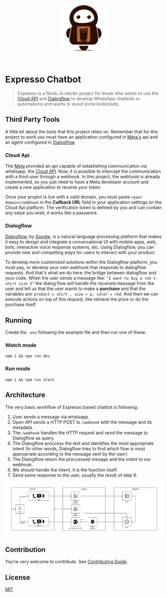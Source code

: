 <p align="center">
  <a href="https://vitejs.dev" target="_blank" rel="noopener noreferrer">
    <img width="150" src="./public/expresso.webp" alt="Expresso logo"/>
  </a>
</p>
<br/>

# Expresso Chatbot

>Expresso is a Node.Js starter project for those who wants to use the [Cloud API](https://developers.facebook.com/docs/whatsapp/) and [Dialogflow](https://cloud.google.com/dialogflow/docs/) to develop WhatsApp chatbots or automations and wants to avoid some boilerplate.

## Third Party Tools

A little bit about the tools that this project relies on. Remember that for this project to work you must have an application configured in [Meta's](https://developers.facebook.com/?no_redirect=1) api and an agent configured in [Dialogflow](https://cloud.google.com/dialogflow/es/docs).

### Cloud Api

The [Meta](https://developers.facebook.com/?no_redirect=1)  provided an api capable of establishing communication via whatsapp, the [Cloud API](https://developers.facebook.com/docs/whatsapp/cloud-api/). Now, it is possible to intercept the communication with a third user through a webhook. In this project, the webhook is already implemented, so you just need to have a Meta developer account and create a new application to receive your token.

Once your project is live with a valid domain, you must paste `<your domain>/webhook` in the **Callback URL** field in your application settings on the Cloud Api platform. The verification token is defined by you and can contain any value you wish, it works like a password.

### Dialogflow

[Dialogflow](https://cloud.google.com/dialogflow/docs/), by [Google](https://developers.google.com/),  is a natural language processing platform that makes it easy to design and integrate a conversational UI with mobile apps, web, bots, interactive voice response systems, etc. Using Dialogflow, you can provide new and compelling ways for users to interact with your product.

To develop more customized solutions within the Dialogflow platform, you must pay, or develop your own webhook that responds to dialogflow requests. And that's what we do here: the bridge between dialogflow and your code. When the user sends a message like: `"I want to buy a red t-shirt size S"` the dialog flow will handle the received message from the user and tell us that the user wants to make a **purchase** and that the variables are: `product = shirt , size = p, color = red`. And then we can execute actions on top of this request, like retrieve the price or do the purchase itself.

## Running

Create the `.env` following the example file and then run one of these:

### Watch mode
```
npm i && npm run dev
```

### Run mode
```
npm i && npm run start
```

## Architecture

The very basic workflow of Expresso based chatbot is following:

1. User sends a message via whatsapp.
2. Open API sends a HTTP POST to `/webhook` with the message and its metadata.
3. The `/webhook` handles the HTTP request and send the message to Dialogflow as query.
4. The Dialogflow proccess the text and identifies the most appropriate intent (In other words, Dialogflow tries to find which flow is most appropriate according to the message sent by the user).
5. The Dialogflow return the proccessed mesage and the intent to our webhook.
6. We should handle the intent, it is the function itself.
7. Send some response to the user, usually the result of step 6.

![](public/expresso-arch.jpg)

## Contribution

You're very welcome to contribute.
See [Contributing Guide](CONTRIBUTING.md).

## License

[MIT](LICENSE.md)